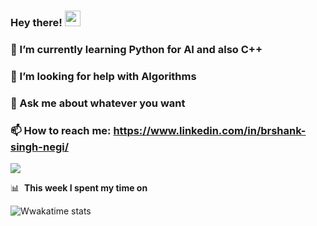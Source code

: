 ### Hey there! <img src="https://media.giphy.com/media/hvRJCLFzcasrR4ia7z/giphy.gif" width="25px">
### 🌱 I’m currently learning Python for AI and also C++
### 🤔 I’m looking for help with Algorithms
### 💬 Ask me about whatever you want
### 📫 How to reach me: https://www.linkedin.com/in/brshank-singh-negi/
<img align="center" src="https://github-readme-stats.vercel.app/api?username=Brshank&&show_icons=true&&theme=radical" />

📊 &nbsp;**This week I spent my time on**

![Wwakatime stats](https://github-readme-stats-taupe-two.vercel.app/api/wakatime?username=Brshank&hide_title=true&hide_border=true&langs_count=5&bg_color=00000000&text_color=777)
<!--

Here are some ideas to get you started:

- 🔭 I’m currently working on ...
- 🌱 I’m currently learning ...
- 👯 I’m looking to collaborate on ...
- 🤔 I’m looking for help with ...
- 💬 Ask me about ...
- 📫 How to reach me: ...
- 😄 Pronouns: ...
- ⚡ Fun fact: ...
-->
<img alt='analytics' src='https://profile-counter.glitch.me/Brshank/count.svg' width='0px'>
